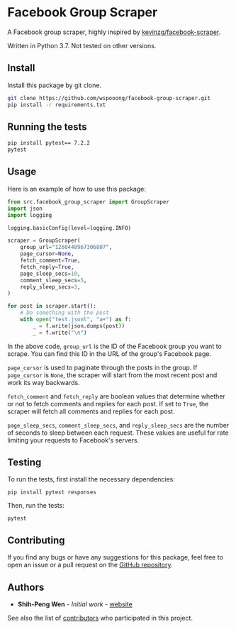 # Facebook Group Scraper

A Facebook group scraper, highly inspired by [kevinzg/facebook-scraper](https://github.com/kevinzg/facebook-scraper).

Written in Python 3.7. Not tested on other versions.

## Install

Install this package by git clone.

```bash
git clone https://github.com/wspooong/facebook-group-scraper.git
pip install -r requirements.txt
```

## Running the tests

```bash
pip install pytest== 7.2.2
pytest
```

## Usage

Here is an example of how to use this package:

```python
from src.facebook_group_scraper import GroupScraper
import json
import logging

logging.basicConfig(level=logging.INFO)

scraper = GroupScraper(
    group_url="1260448967306807",
    page_cursor=None,
    fetch_comment=True,
    fetch_reply=True,
    page_sleep_secs=10,
    comment_sleep_secs=5,
    reply_sleep_secs=3,
)

for post in scraper.start():
    # Do something with the post
    with open("test.jsonl", "a+") as f:
        _ = f.write(json.dumps(post))
        _ = f.write("\n")

```

In the above code, `group_url` is the ID of the Facebook group you want to scrape. You can find this ID in the URL of the group's Facebook page.

`page_cursor` is used to paginate through the posts in the group. If `page_cursor` is `None`, the scraper will start from the most recent post and work its way backwards.

`fetch_comment` and `fetch_reply` are boolean values that determine whether or not to fetch comments and replies for each post. If set to `True`, the scraper will fetch all comments and replies for each post.

`page_sleep_secs`, `comment_sleep_secs`, and `reply_sleep_secs` are the number of seconds to sleep between each request. These values are useful for rate limiting your requests to Facebook's servers.

## Testing

To run the tests, first install the necessary dependencies:

```
pip install pytest responses
```

Then, run the tests:

```
pytest
```

## Contributing

If you find any bugs or have any suggestions for this package, feel free to open an issue or a pull request on the [GitHub repository](https://github.com/wspooong/facebook-group-scraper/pulls).

## Authors

- **Shih-Peng Wen** - _Initial work_ - [website](https://wspooong.com)

See also the list of [contributors](https://github.com/your/project/contributors) who participated in this project.
